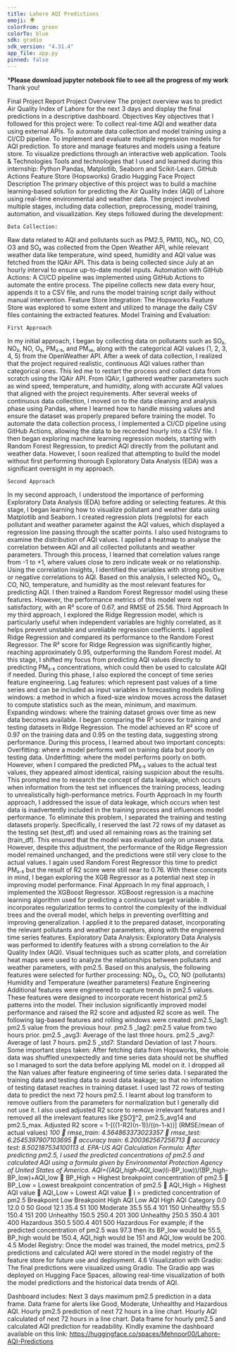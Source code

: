 ```yaml
---
title: Lahore AQI Predictions
emoji: 🌍
colorFrom: green
colorTo: blue
sdk: gradio
sdk_version: "4.31.4"
app_file: app.py
pinned: false
---
```


***********Please download jupyter notebook file to see all the progress of my work**********
Thank you!






Final Project Report
	Project Overview
The project overview was to predict Air Quality Index of Lahore for the next 3 days and display the final predictions in a descriptive dashboard.
	Objectives
Key objectives that I followed for this project were:
	To collect real-time AQI and weather data using external APIs.
	To automate data collection and model training using a CI/CD pipeline.
	To implement and evaluate multiple regression models for AQI prediction.
	To store and manage features and models using a feature store.
	To visualize predictions through an interactive web application.
	Tools & Technologies
Tools and technologies that I used and learned during this internship:
	Python
	Pandas, Matplotlib, Seaborn and Scikit-Learn.
	GitHub Actions
	Feature Store (Hopsworks)
	Gradio
	Hugging Face
	Project Description
The primary objective of this project was to build a machine learning-based solution for predicting the Air Quality Index (AQI) of Lahore using real-time environmental and weather data. The project involved multiple stages, including data collection, preprocessing, model training, automation, and visualization. Key steps followed during the development:

	Data Collection:
Raw data related to AQI and pollutants such as PM2.5, PM10, NO₂, NO, CO, O3 and SO₂ was collected from the Open Weather API, while relevant weather data like temperature, wind speed, humidity and AQI value was fetched from the IQAir API. This data is being collected since July at an hourly interval to ensure up-to-date model inputs.
	Automation with GitHub Actions:
A CI/CD pipeline was implemented using GitHub Actions to automate the entire process. The pipeline collects new data every hour, appends it to a CSV file, and runs the model training script daily without manual intervention.
	Feature Store Integration:
The Hopsworks Feature Store was explored to some extent and utilized to manage the daily CSV files containing the extracted features.
	Model Training and Evaluation:

	First Approach
In my initial approach, I began by collecting data on pollutants such as SO₂, NO₂, NO, O₃, PM₂.₅, and PM₁₀, along with the categorical AQI values (1, 2, 3, 4, 5) from the OpenWeather API. After a week of data collection, I realized that the project required realistic, continuous AQI values rather than categorical ones. This led me to restart the process and collect data from scratch using the IQAir API.
From IQAir, I gathered weather parameters such as wind speed, temperature, and humidity, along with accurate AQI values that aligned with the project requirements. After several weeks of continuous data collection, I moved on to the data cleaning and analysis phase using Pandas, where I learned how to handle missing values and ensure the dataset was properly prepared before training the model.
To automate the data collection process, I implemented a CI/CD pipeline using GitHub Actions, allowing the data to be recorded hourly into a CSV file. I then began exploring machine learning regression models, starting with Random Forest Regression, to predict AQI directly from the pollutant and weather data. However, I soon realized that attempting to build the model without first performing thorough Exploratory Data Analysis (EDA) was a significant oversight in my approach.


	Second Approach
In my second approach, I understood the importance of performing Exploratory Data Analysis (EDA) before adding or selecting features. At this stage, I began learning how to visualize pollutant and weather data using Matplotlib and Seaborn.
	I created regression plots (regplots) for each pollutant and weather parameter against the AQI values, which displayed a regression line passing through the scatter points.
	I also used histograms to examine the distribution of AQI values.
	I applied a heatmap to analyse the correlation between AQI and all collected pollutants and weather parameters. Through this process, I learned that correlation values range from -1 to +1, where values close to zero indicate weak or no relationship.
Using the correlation insights, I identified the variables with strong positive or negative correlations to AQI. Based on this analysis, I selected NO₂, O₂, CO, NO, temperature, and humidity as the most relevant features for predicting AQI.
I then trained a Random Forest Regressor model using these features. However, the performance metrics of this model were not satisfactory, with an R² score of 0.67, and RMSE of 25.56.
	Third Approach
In my third approach, I explored the Ridge Regression model, which is particularly useful when independent variables are highly correlated, as it helps prevent unstable and unreliable regression coefficients.
I applied Ridge Regression and compared its performance to the Random Forest Regressor. The R² score for Ridge Regression was significantly higher, reaching approximately 0.95, outperforming the Random Forest model.
At this stage, I shifted my focus from predicting AQI values directly to predicting PM₂.₅ concentrations, which could then be used to calculate AQI if needed.
During this phase, I also explored the concept of time series feature engineering.
	Lag features: which represent past values of a time series and can be included as input variables in forecasting models
	Rolling windows: a method in which a fixed-size window moves across the dataset to compute statistics such as the mean, minimum, and maximum.
	Expanding windows: where the training dataset grows over time as new data becomes available.
I began comparing the R² scores for training and testing datasets in Ridge Regression. The model achieved an R² score of 0.97 on the training data and 0.95 on the testing data, suggesting strong performance.
During this process, I learned about two important concepts:
	Overfitting: where a model performs well on training data but poorly on testing data.
	Underfitting: where the model performs poorly on both.
However, when I compared the predicted PM₂.₅ values to the actual test values, they appeared almost identical, raising suspicion about the results. This prompted me to research the concept of data leakage, which occurs when information from the test set influences the training process, leading to unrealistically high-performance metrics.
	Fourth Approach
In my fourth approach, I addressed the issue of data leakage, which occurs when test data is inadvertently included in the training process and influences model performance. To eliminate this problem, I separated the training and testing datasets properly.
Specifically, I reserved the last 72 rows of my dataset as the testing set (test_df) and used all remaining rows as the training set (train_df). This ensured that the model was evaluated only on unseen data. However, despite this adjustment, the performance of the Ridge Regression model remained unchanged, and the predictions were still very close to the actual values.
I again used Random Forest Regressor this time to predict PM₂.₅ but the result of R2 score were still near to 0.76. 
With these concepts in mind, I began exploring the XGB Regressor as a potential next step in improving model performance.
	Final Approach
In my final approach, I implemented the XGBoost Regressor. XGBoost regression is a machine learning algorithm used for predicting a continuous target variable.
It incorporates regularization terms to control the complexity of the individual trees and the overall model, which helps in preventing overfitting and improving generalization.
I applied it to the prepared dataset, incorporating the relevant pollutants and weather parameters, along with the engineered time series features.
	Exploratory Data Analysis:
Exploratory Data Analysis was performed to identify features with a strong correlation to the Air Quality Index (AQI). Visual techniques such as scatter plots, and correlation heat maps were used to analyze the relationships between pollutants and weather parameters, with pm2.5.
Based on this analysis, the following features were selected for further processing:
	NO₂, O₃, CO, NO (pollutants)
	Humidity and Temperature (weather parameters)
	Feature Engineering
Additional features were engineered to capture trends in pm2.5 values. These features were designed to incorporate recent historical pm2.5 patterns into the model. Their inclusion significantly improved model performance and raised the R2 score and adjusted R2 score as well. The following lag-based features and rolling windows were created:
	pm2.5_lag1: pm2.5 value from the previous hour.
	pm2.5 _lag2: pm2.5 value from two hours prior.
	pm2.5 _avg3: Average of the last three hours.
	pm2.5 _avg7: Average of last 7 hours.
	pm2.5 _std7: Standard Deviation of last 7 hours.
Some important steps taken:
	After fetching data from Hopsworks, the whole data was shuffled unexpectedly and time series data should not be shuffled so I managed to sort the data before applying ML model on it.
	I dropped all the Nan values after feature engineering of time series data.
	I separated the training data and testing data to avoid data leakage; so that no information of testing dataset reaches in training dataset.
	I used last 72 rows of testing data to predict the next 72 hours pm2.5.
	I learnt about log transform to remove outliers from the parameters for normalization but I generally did not use it.
	I also used adjusted R2 score to remove irrelevant features and I removed all the irrelevant features like 〖SO〗^2, pm2.5_avg14 and pm2.5_max.
Adjusted R2 score = 1-[((1-R2)(n-1))/((n-1-k))]
(RMSE/mean of actual values) *100
	rmse_train: 4.564863373023357
	rmse_test: 6.2545397907103695
	accuracy train: 6.200362567256713
	accuracy test: 8.502187534100113
d.	EPA-US AQI Calculation Formula:
After predicting pm2.5, I used the predicted concentrations of pm2.5 and calculated AQI using a formula given by Environmental Protection Agency of United States of America.
AQI=((AQI_high-AQI_low)*(i-BP_low))/(BP_high-BP_low)+AQI_low
	BP_High = Highest breakpoint concentration of pm2.5
	BP_Low = Lowest breakpoint concentration of pm2.5
	AQI_High = Highest AQI value
	AQI_Low = Lowest AQI value
	i = predicted concentration of pm2.5
Breakpoint Low	Breakpoint High	AQI Low	AQI High	AQI Category
0.0	12.0	0	50	Good
12.1	35.4	51	100	Moderate
35.5	55.4	101	150	Unhealthy
55.5	150.4	151	200	Unhealthy
150.5	250.4	201	300	Unhealthy
250.5	350.4	301	400	Hazardous
350.5	500.4	401	500	Hazardous
For example; if the predicted concentration of pm2.5 was 97.3 then its BP_low would be 55.5, BP_high would be 150.4, AQI_high would be 151 and AQI_low would be 200.
4.5	Model Registry:
Once the model was trained, the model metrics, pm2.5 predictions and calculated AQI were stored in the model registry of the feature store for future use and deployment.
4.6	Visualization with Gradio:
The final predictions were visualized using Gradio. The Gradio app was deployed on Hugging Face Spaces, allowing real-time visualization of both the model predictions and the historical data trends of AQI.

Dashboard includes:
 	Next 3 days maximum pm2.5 prediction in a data frame.
 	Data frame for alerts like Good, Moderate, Unhealthy and Hazardous AQI.
 	Hourly pm2.5 prediction of next 72 hours in a line chart.
 	Hourly AQI calculated of next 72 hours in a line chart.
 	Data frame for hourly pm2.5 and calculated AQI prediction for readability.
Kindly examine the dashboard available on this link:
https://huggingface.co/spaces/Mehnoor00/Lahore-AQI-Predictions
